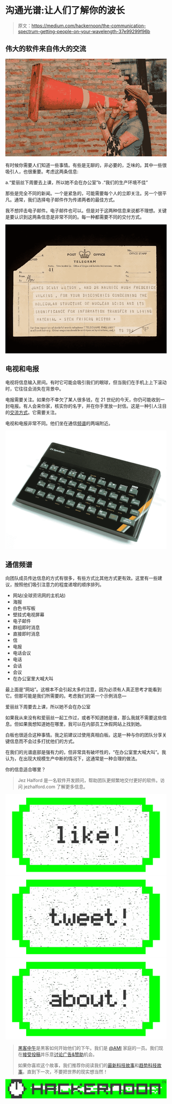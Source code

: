 # 沟通光谱:让人们了解你的波长

> 原文：<https://medium.com/hackernoon/the-communication-spectrum-getting-people-on-your-wavelength-37e99299f96b>

## 伟大的软件来自伟大的交流

![](img/840784b0b99dfcbe3dcdd8634755560b.png)

有时候你需要人们知道一些事情。有些是无聊的，非必要的，乏味的。其中一些很吸引人，也很重要。考虑这两条信息:

a.“爱丽丝下周要去上课，所以她不会在办公室”b .“我们的生产环境不佳”

那些是完全不同的新闻。一个是紧急的，可能需要每个人的立即关注。另一个很平凡。通常，我们选择电子邮件作为传递两者的最佳方式。

我不想抨击电子邮件。电子邮件也可以。但是对于这两种信息来说都不理想。关键是要认识到这两条信息是非常不同的。每一种都需要不同的交付方式。

![](img/aa0132c36e973943abec465df046fa94.png)

## 电视和电报

电视将信息输入房间。有时它可能会吸引我们的眼球，但当我们在手机上上下滚动时，它往往会消失在背景中。

电报需要关注。如果你不幸欠了某人很多钱，在 21 世纪的今天，你仍可能收到一封电报。有人会来你家，核实你的名字，并在你手里放一封信。这是一种引人注目的[交流方式](https://hackernoon.com/tagged/communication)。它需要关注。

电视和电报非常不同。他们坐在通信[频谱](https://hackernoon.com/tagged/spectrum)的两端附近。

![](img/74e1010e5d26a824ec5e27d4cd06d4a3.png)

## 通信频谱

向团队成员传达信息的方式有很多，有些方式比其他方式更有效。这里有一些建议，按照他们吸引注意力的程度递增的顺序排列。

*   网站(全球资讯网的主机站)
*   海报
*   白色书写板
*   壁挂式电视屏幕
*   电子邮件
*   群组即时消息
*   直接即时消息
*   信
*   电报
*   电话会议
*   电话
*   会话
*   会议
*   在办公室里大喊大叫

最上面是“网站”。这根本不会引起太多的注意，因为必须有人真正思考才能看到它。但那可能是我们所需要的。考虑我们的第一个示例消息—

爱丽丝下周要去上课，所以她不会在办公室

如果我从来没有和爱丽丝一起工作过，或者不知道她是谁，那么我就不需要这些信息。但如果我想知道她在哪里，我可以在内部员工休假网站上找到她。

白板也很适合这种事情。我之前建议过使用真相白板。这是一种与你的团队分享关键信息而不会过多打扰他们的方式。

在我们的光谱底部是强有力的，但非常具有破坏性的，“在办公室里大喊大叫”。我认为，在出现大规模生产中断的情况下，这通常是一种合理的做法。

你的信息适合哪里？

> Jez Halford 是一名软件开发顾问，帮助团队更频繁地交付更好的软件。访问 jezhalford.com 了解更多信息。

[![](img/50ef4044ecd4e250b5d50f368b775d38.png)](http://bit.ly/HackernoonFB)[![](img/979d9a46439d5aebbdcdca574e21dc81.png)](https://goo.gl/k7XYbx)[![](img/2930ba6bd2c12218fdbbf7e02c8746ff.png)](https://goo.gl/4ofytp)

> [黑客中午](http://bit.ly/Hackernoon)是黑客如何开始他们的下午。我们是 [@AMI](http://bit.ly/atAMIatAMI) 家庭的一员。我们现在[接受投稿](http://bit.ly/hackernoonsubmission)并乐意[讨论广告&赞助](mailto:partners@amipublications.com)机会。
> 
> 如果你喜欢这个故事，我们推荐你阅读我们的[最新科技故事](http://bit.ly/hackernoonlatestt)和[趋势科技故事](https://hackernoon.com/trending)。直到下一次，不要把世界的现实想当然！

![](img/be0ca55ba73a573dce11effb2ee80d56.png)
